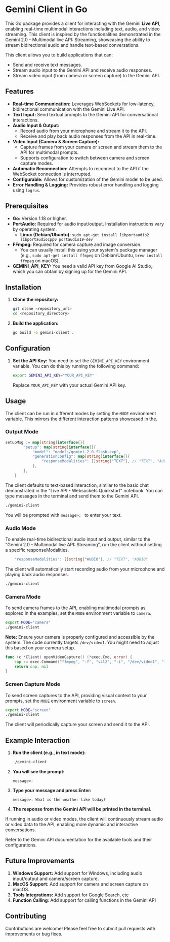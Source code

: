 # Gemini Client in Go

This Go package provides a client for interacting with the Gemini **Live API**, enabling real-time multimodal interactions including text, audio, and video streaming. This client is inspired by the functionalities demonstrated in the Gemini 2.0 - Multimodal live API: Streaming, showcasing the ability to stream bidirectional audio and handle text-based conversations.

This client allows you to build applications that can:

*   Send and receive text messages.
*   Stream audio input to the Gemini API and receive audio responses.
*   Stream video input (from camera or screen capture) to the Gemini API.

## Features

*   **Real-time Communication:** Leverages WebSockets for low-latency, bidirectional communication with the Gemini Live API.
*   **Text Input:** Send textual prompts to the Gemini API for conversational interactions.
*   **Audio Input & Output:**
    *   Record audio from your microphone and stream it to the API.
    *   Receive and play back audio responses from the API in real-time.
*   **Video Input (Camera & Screen Capture):**
    *   Capture frames from your camera or screen and stream them to the API for multimodal prompts.
    *   Supports configuration to switch between camera and screen capture modes.
*   **Automatic Reconnection:** Attempts to reconnect to the API if the WebSocket connection is interrupted.
*   **Configurable:** Allows for customization of the Gemini model to be used.
*   **Error Handling & Logging:** Provides robust error handling and logging using `logrus`.

## Prerequisites

*   **Go:** Version 1.18 or higher.
*   **PortAudio:**  Required for audio input/output. Installation instructions vary by operating system.
    *   **Linux (Debian/Ubuntu):** `sudo apt-get install libportaudio2 libportaudiocpp0 portaudio19-dev`
*   **FFmpeg:** Required for camera capture and image conversion.
    *   You can usually install this using your system's package manager (e.g., `sudo apt-get install ffmpeg` on Debian/Ubuntu, `brew install ffmpeg` on macOS).
*   **GEMINI_API_KEY:** You need a valid API key from Google AI Studio, which you can obtain by signing up for the Gemini API.

## Installation

1. **Clone the repository:**
    ```bash
    git clone <repository_url>
    cd <repository_directory>
    ```

2. **Build the application:**
    ```bash
    go build -o gemini-client .
    ```

## Configuration

1. **Set the API Key:**
    You need to set the `GEMINI_API_KEY` environment variable. You can do this by running the following command:

    ```bash
    export GEMINI_API_KEY="YOUR_API_KEY"
    ```

    Replace `YOUR_API_KEY` with your actual Gemini API key.

## Usage

The client can be run in different modes by setting the `MODE` environment variable. This mirrors the different interaction patterns showcased in the.

### Output Mode

```go
setupMsg := map[string]interface{}{
		"setup": map[string]interface{}{
			"model": "models/gemini-2.0-flash-exp",
			"generationConfig": map[string]interface{}{
				"responseModalities": []string{"TEXT"}, // "TEXT", "AUDIO"
			},
		},
	}
```
The client defaults to text-based interaction, similar to the basic chat demonstrated in the "Live API - Websockets Quickstart" notebook. You can type messages in the terminal and send them to the Gemini API.

```bash
./gemini-client
```

You will be prompted with `message>: ` to enter your text.

### Audio Mode

To enable real-time bidirectional audio input and output, similar to the "Gemini 2.0 - Multimodal live API: Streaming", run the client without setting a specific responseModalities.  
```go
    "responseModalities": []string{"AUDIO"}, // "TEXT", "AUDIO"
```
The client will automatically start recording audio from your microphone and playing back audio responses.

```bash
./gemini-client
```

### Camera Mode

To send camera frames to the API, enabling multimodal prompts as explored in the examples, set the `MODE` environment variable to `camera`.

```bash
export MODE="camera"
./gemini-client
```

**Note:** Ensure your camera is properly configured and accessible by the system. The code currently targets `/dev/video1`. You might need to adjust this based on your camera setup.
```go
func (c *Client) openVideoCapture() (*exec.Cmd, error) {
	cap := exec.Command("ffmpeg", "-f", "v4l2", "-i", "/dev/video1", "-f", "rawvideo", "-pix_fmt", "rgb24", "-vframes", "1", "-")
	return cap, nil
}
```

### Screen Capture Mode

To send screen captures to the API, providing visual context to your prompts, set the `MODE` environment variable to `screen`.

```bash
export MODE="screen"
./gemini-client
```

The client will periodically capture your screen and send it to the API.

## Example Interaction

1. **Run the client (e.g., in text mode):**
    ```bash
    ./gemini-client
    ```
2. **You will see the prompt:**
    ```
    message>:
    ```
3. **Type your message and press Enter:**
    ```
    message>: What is the weather like today?
    ```
4. **The response from the Gemini API will be printed in the terminal.**

If running in audio or video modes, the client will continuously stream audio or video data to the API, enabling more dynamic and interactive conversations.

Refer to the Gemini API documentation for the available tools and their configurations.

## Future Improvements

1. **Windows Support:** Add support for Windows, including audio input/output and camera/screen capture.
2. **MacOS Support:** Add support for camera and screen capture on macOS.
3. **Tools Integrations:** Add support for Google Search, etc
4. **Function Calling**: Add support for calling functions in the Gemini API

## Contributing

Contributions are welcome! Please feel free to submit pull requests with improvements or bug fixes.
